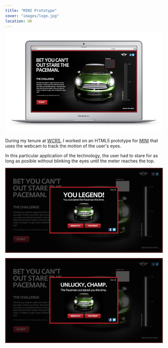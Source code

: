 ```yaml
---
title: "MINI Prototype"
cover: "images/logo.jpg"
location: UK
---
```


![](./images/1.jpg)

During my tenure at [WCRS](http://www.wcrs.com), I worked on an HTML5 prototype for [MINI](https://www.mini.co.uk) that uses the webcam to track the motion of the user's eyes.

In this particular application of the technology, the user had to stare for as long as posible without blinking the eyes until the meter reaches the top.

![](./images/2.jpg)

![](./images/3.jpg)
